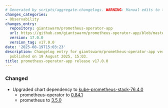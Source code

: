 ```yaml
---
# Generated by scripts/aggregate-changelogs. WARNING: Manual edits to this files will be overwritten.
changes_categories:
- Observability
changes_entry:
  repository: giantswarm/prometheus-operator-app
  url: https://github.com/giantswarm/prometheus-operator-app/blob/master/CHANGELOG.md#1700---2025-08-19
  version: 17.0.0
  version_tag: v17.0.0
date: '2025-08-19T15:03:23'
description: Changelog entry for giantswarm/prometheus-operator-app version 17.0.0,
  published on 19 August 2025, 15:03.
title: prometheus-operator-app release v17.0.0
---
```


### Changed
- Upgraded chart dependency to [kube-prometheus-stack-76.4.0](https://github.com/prometheus-community/helm-charts/releases/tag/kube-prometheus-stack-76.4.0)
  - prometheus-operator to [0.84.1](https://github.com/prometheus-operator/prometheus-operator/releases/tag/v0.84.1)
  - prometheus to [3.5.0](https://github.com/prometheus/prometheus/releases/tag/v3.5.0)
